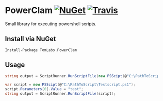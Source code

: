 # PowerClam [![NuGet](https://img.shields.io/nuget/v/TomLabs.PowerClam.svg)](https://www.nuget.org/packages/TomLabs.PowerClam/) [![Travis](https://travis-ci.org/TomasBouda/PowerClam.svg?branch=master)](https://travis-ci.org/TomasBouda/PowerClam)
Small library for executing powershell scripts.

## Install via NuGet

```
Install-Package TomLabs.PowerClam
```

## Usage

```cs
string output = ScriptRunner.RunScriptFile(new PSScipt(@"C:\PathToScript\Testscript.ps1"));
```

```cs
var script = new PSScipt(@"C:\PathToScript\Testscript.ps1");
script.Parameters[0].Value = "test";
string output = ScriptRunner.RunScriptFile(script);
```
